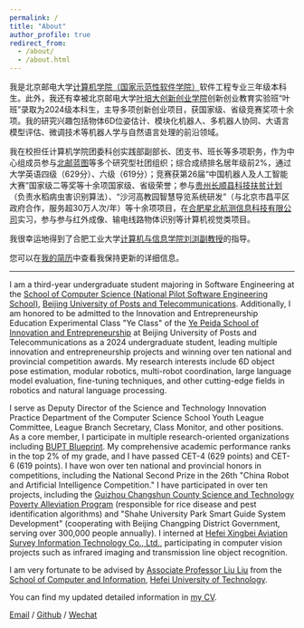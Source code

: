 ```yaml
---
permalink: /
title: "About"
author_profile: true
redirect_from: 
  - /about/
  - /about.html
---
```


我是北京邮电大学[计算机学院（国家示范性软件学院）](https://scs.bupt.edu.cn/index.htm)软件工程专业三年级本科生。此外，我还有幸被北京邮电大学[叶培大创新创业学院](https://yepeida.bupt.edu.cn/)创新创业教育实验班“叶班”录取为2024级本科生，主导多项创新创业项目，获国家级、省级竞赛奖项十余项。我的研究兴趣包括物体6D位姿估计、模块化机器人、多机器人协同、大语言模型评估、微调技术等机器人学与自然语言处理的前沿领域。

我在校担任计算机学院团委科创实践部副部长、团支书、班长等多项职务，作为中心组成员参与[北邮蓝图](https://peking.bjd.com.cn/content/s6109f126e4b0f21db068a1c7.html)等多个研究型社团组织；综合成绩排名居年级前2%，通过大学英语四级（629分）、六级（619分）；竞赛获第26届“中国机器人及人工智能大赛”国家级二等奖等十余项国家级、省级荣誉；参与[贵州长顺县科技扶贫计划](https://mp.weixin.qq.com/s/6OjkT8vqIqM76sAiqX3pJg)（负责水稻病虫害识别算法）、“沙河高教园智慧导览系统研发”（与北京市昌平区政府合作，服务超30万人次/年）等十余项项目，在[合肥星北航测信息科技有限公司](http://www.navmonitor.com/)实习，参与参与红外成像、输电线路物体识别等计算机视觉类项目。

我很幸运地得到了合肥工业大学[计算机与信息学院](https://ci.hfut.edu.cn/)[刘浏副教授](https://hfut-liuliu.com/)的指导。

您可以在[我的简历](../assets/简历29.png)中查看我保持更新的详细信息。

---

I am a third-year undergraduate student majoring in Software Engineering at the [School of Computer Science (National Pilot Software Engineering School)](https://scs.bupt.edu.cn/index.htm), [Beijing University of Posts and Telecommunications](https://www.bupt.edu.cn/). Additionally, I am honored to be admitted to the Innovation and Entrepreneurship Education Experimental Class "Ye Class" of the [Ye Peida School of Innovation and Entrepreneurship](https://yepeida.bupt.edu.cn/) at Beijing University of Posts and Telecommunications as a 2024 undergraduate student, leading multiple innovation and entrepreneurship projects and winning over ten national and provincial competition awards. My research interests include 6D object pose estimation, modular robotics, multi-robot coordination, large language model evaluation, fine-tuning techniques, and other cutting-edge fields in robotics and natural language processing.

I serve as Deputy Director of the Science and Technology Innovation Practice Department of the Computer Science School Youth League Committee, League Branch Secretary, Class Monitor, and other positions. As a core member, I participate in multiple research-oriented organizations including [BUPT Blueprint](https://peking.bjd.com.cn/content/s6109f126e4b0f21db068a1c7.html). My comprehensive academic performance ranks in the top 2% of my grade, and I have passed CET-4 (629 points) and CET-6 (619 points). I have won over ten national and provincial honors in competitions, including the National Second Prize in the 26th "China Robot and Artificial Intelligence Competition." I have participated in over ten projects, including the [Guizhou Changshun County Science and Technology Poverty Alleviation Program](https://mp.weixin.qq.com/s/6OjkT8vqIqM76sAiqX3pJg) (responsible for rice disease and pest identification algorithms) and "Shahe University Park Smart Guide System Development" (cooperating with Beijing Changping District Government, serving over 300,000 people annually). I interned at [Hefei Xingbei Aviation Survey Information Technology Co., Ltd.](http://www.navmonitor.com/), participating in computer vision projects such as infrared imaging and transmission line object recognition.

I am very fortunate to be advised by [Associate Professor Liu Liu](https://hfut-liuliu.com/) from the [School of Computer and Information](https://ci.hfut.edu.cn/), [Hefei University of Technology](https://www.hfut.edu.cn/).

You can find my updated detailed information in [my CV](../assets/简历29.png).

[Email](mailto:xtc_heartune@bupt.edu.cn) / [Github](https://github.com/Heartune) / [Wechat](../images/WeChat.jpg)

